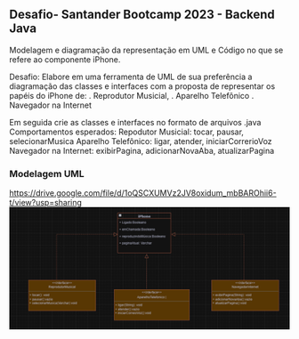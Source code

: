 ##  Desafio- Santander Bootcamp 2023 - Backend Java

Modelagem e diagramação da representação em UML e Código no que se refere ao componente iPhone.

Desafio: Elabore em uma ferramenta de UML de sua preferência a diagramação das classes e interfaces com a proposta de representar os papéis do iPhone de: 
. Reprodutor Musicial, 
. Aparelho Telefônico 
. Navegador na Internet

Em seguida crie as classes e interfaces no formato de arquivos .java
Comportamentos esperados:
Repodutor Musicial: tocar, pausar, selecionarMusica
Aparelho Telefônico: ligar, atender, iniciarCorrerioVoz
Navegador na Internet: exibirPagina, adicionarNovaAba, atualizarPagina

### Modelagem UML

https://drive.google.com/file/d/1oQSCXUMVz2JV8oxidum_mbBAROhii6-t/view?usp=sharing    
![img.png](img.png)

